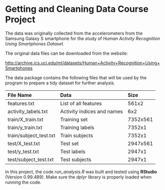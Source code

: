 # Getting and Cleaning Data Course Project

The data was originally collected from the accelerometers from the Samsung Galaxy S smartphone 
for the study of *Human Activity Recognition Using Smartphones Dataset*.

The original data files can be downloaded from the website:

http://archive.ics.uci.edu/ml/datasets/Human+Activity+Recognition+Using+Smartphones

The data package contains the following files that will be used by the program to prepare a tidy dataset for further analysis.

| File Name              | Data                                 | Size     |
| :------------------------ |:-------------------------------------- | :---------- | 
| features.txt           | List of all features                 | 561x2    |
| activity_labels.txt    | Activity indices and names           | 6x2      |
| train/X_train.txt      | Training set                         | 7352x561 |
| train/y_train.txt      | Training labels                      | 7352x1   |
| train/subject_test.txt | Train subjects                       | 7352x1   |
| test/X_test.txt        | Test set                             | 2947x561 |
| test/y_test.txt        | Test labels                          | 2947x1   |
| test/subject_test.txt  | Test subjects                        | 2947x1   |


In this project, the code *run_analysis.R* was built and tested using **RStudio** (Version 0.99.489).
Make sure the *dplyr* library is properly loaded when running the code.